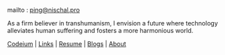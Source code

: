 mailto : ping@nischal.pro

As a firm believer in transhumanism, I envision a future where technology alleviates human suffering and fosters a more harmonious world.

[Codeium](https://codeium.com/profile/broisnischal) | [Links](https://nischal-dahal.com.np/links) | [Resume](https://nischal-dahal.com.np/resume) | [Blogs](https://nischal-dahal.com.np/blog) | [About](https://nischal-dahal.com.np/about)
